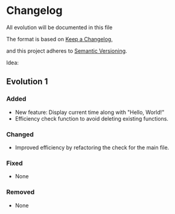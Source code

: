 # Changelog

All evolution will be documented in this file

The format is based on [Keep a Changelog](https://keepachangelog.com/en/1.1.0/),

and this project adheres to [Semantic Versioning](https://semver.org/spec/v2.0.0.html).


Idea:


## Evolution 1

### Added

- New feature: Display current time along with "Hello, World!"
- Efficiency check function to avoid deleting existing functions.

### Changed

- Improved efficiency by refactoring the check for the main file.

### Fixed

- None

### Removed

- None
